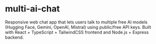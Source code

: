# multi-ai-chat
Responsive web chat app that lets users talk to multiple free AI models (Hugging Face, Gemini, OpenAI, Mistral) using public/free API keys. Built with React + TypeScript + TailwindCSS frontend and Node.js + Express backend.
